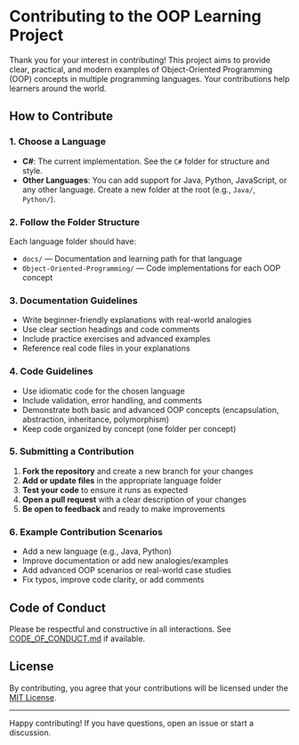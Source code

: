 # Contributing to the OOP Learning Project

Thank you for your interest in contributing! This project aims to provide clear, practical, and modern examples of Object-Oriented Programming (OOP) concepts in multiple programming languages. Your contributions help learners around the world.

## How to Contribute

### 1. Choose a Language
- **C#**: The current implementation. See the `C#` folder for structure and style.
- **Other Languages**: You can add support for Java, Python, JavaScript, or any other language. Create a new folder at the root (e.g., `Java/`, `Python/`).

### 2. Follow the Folder Structure
Each language folder should have:
- `docs/` — Documentation and learning path for that language
- `Object-Oriented-Programming/` — Code implementations for each OOP concept

### 3. Documentation Guidelines
- Write beginner-friendly explanations with real-world analogies
- Use clear section headings and code comments
- Include practice exercises and advanced examples
- Reference real code files in your explanations

### 4. Code Guidelines
- Use idiomatic code for the chosen language
- Include validation, error handling, and comments
- Demonstrate both basic and advanced OOP concepts (encapsulation, abstraction, inheritance, polymorphism)
- Keep code organized by concept (one folder per concept)

### 5. Submitting a Contribution
1. **Fork the repository** and create a new branch for your changes
2. **Add or update files** in the appropriate language folder
3. **Test your code** to ensure it runs as expected
4. **Open a pull request** with a clear description of your changes
5. **Be open to feedback** and ready to make improvements

### 6. Example Contribution Scenarios
- Add a new language (e.g., Java, Python)
- Improve documentation or add new analogies/examples
- Add advanced OOP scenarios or real-world case studies
- Fix typos, improve code clarity, or add comments

## Code of Conduct
Please be respectful and constructive in all interactions. See [CODE_OF_CONDUCT.md](./CODE_OF_CONDUCT.md) if available.

## License
By contributing, you agree that your contributions will be licensed under the [MIT License](./LICENSE).

---

Happy contributing! If you have questions, open an issue or start a discussion.
